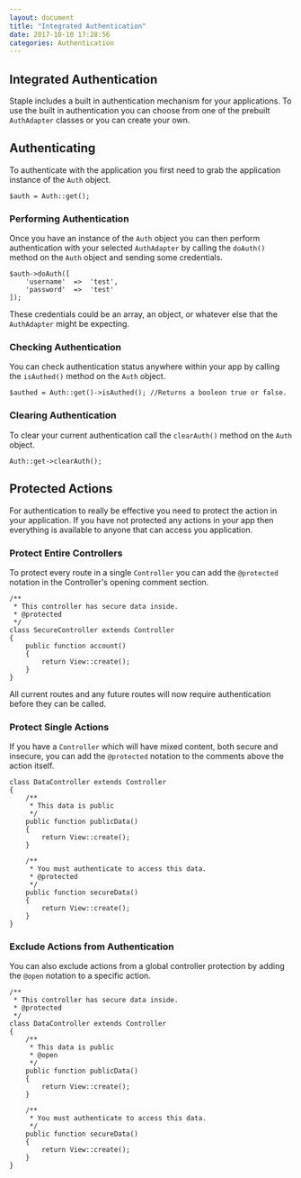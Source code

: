 ```yaml
---
layout: document
title: "Integrated Authentication"
date: 2017-10-10 17:28:56
categories: Authentication
---
```


## Integrated Authentication

Staple includes a built in authentication mechanism for your applications. To use the
built in authentication you can choose from one of the prebuilt `AuthAdapter` classes
or you can create your own.

## Authenticating

To authenticate with the application you first need to grab the application instance
of the `Auth` object.

```php?start_inline=1
$auth = Auth::get();
```

### Performing Authentication

Once you have an instance of the `Auth` object you can then perform authentication
with your selected `AuthAdapter` by calling the `doAuth()` method on the `Auth` 
object and sending some credentials.

```php?start_inline=1
$auth->doAuth([
    'username'  =>  'test',
    'password'  =>  'test'
]);
```

These credentials could be an array, an object, or whatever else that the 
`AuthAdapter` might be expecting.

### Checking Authentication

You can check authentication status anywhere within your app by calling the 
`isAuthed()` method on the `Auth` object.

```php?start_inline=1
$authed = Auth::get()->isAuthed(); //Returns a booleon true or false.
```

### Clearing Authentication

To clear your current authentication call the `clearAuth()` method on the `Auth` 
object.

```php?start_inline=1
Auth::get->clearAuth();
```

## Protected Actions

For authentication to really be effective you need to protect the action in your
application. If you have not protected any actions in your app then everything is
available to anyone that can access you application.

### Protect Entire Controllers

To protect every route in a single `Controller` you can add the `@protected` notation
in the Controller's opening comment section.

```php?start_inline=1
/**
 * This controller has secure data inside.
 * @protected
 */
class SecureController extends Controller
{
    public function account()
    {
        return View::create();
    }
}
```

All current routes and any future routes will now require authentication before they
can be called.

### Protect Single Actions

If you have a `Controller` which will have mixed content, both secure and insecure,
you can add the `@protected` notation to the comments above the action itself.

```php?start_inline=1
class DataController extends Controller
{
    /**
     * This data is public
     */
    public function publicData()
    {
        return View::create();
    }
    
    /**
     * You must authenticate to access this data.
     * @protected
     */
    public function secureData()
    {
        return View::create();
    }
}
```

### Exclude Actions from Authentication

You can also exclude actions from a global controller protection by adding the
`@open` notation to a specific action.

```php?start_inline=1
/**
 * This controller has secure data inside.
 * @protected
 */
class DataController extends Controller
{
    /**
     * This data is public
     * @open
     */
    public function publicData()
    {
        return View::create();
    }
    
    /**
     * You must authenticate to access this data.
     */
    public function secureData()
    {
        return View::create();
    }
}
```